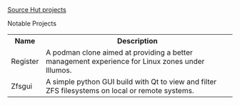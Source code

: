 <!-- # madelinehebert.github.io -->
<html>
  <head></head>
  <body>
    <a href="https://sr.ht/~madelinehebert">Source Hut projects</a>
    <br>
    <p>Notable Projects</p>
    <table>
      <tr>
        <th>Name</th>
        <th>Description</th>
      </tr>
      <tr>
        <td>Register</td>
        <td>A podman clone aimed at providing a better management experience for Linux zones under Illumos.</td>
      </tr>
      <tr>
        <td>Zfsgui</td>
        <td>A simple python GUI build with Qt to view and filter ZFS filesystems on local or remote systems.</td>
      </tr>
    </table>
  </body>
</html>
